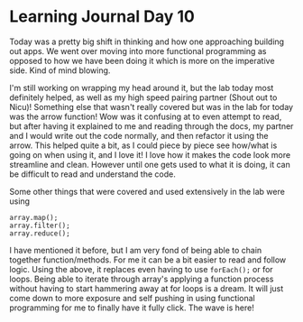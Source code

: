# Learning Journal Day 10  

Today was a pretty big shift in thinking and how one approaching building out apps.  We went over moving into more functional programming as opposed to how we have been doing it which is more on the imperative side.  Kind of mind blowing.  

I'm still working on wrapping my head around it, but the lab today most definitely helped, as well as my high speed pairing partner (Shout out to Nicu)!  Something else that wasn't really covered but was in the lab for today was the arrow function!  Wow was it confusing at to even attempt to read, but after having it explained to me and reading through the docs, my partner and I would write out the code normally, and then refactor it using the arrow.  This helped quite a bit, as I could piece by piece see how/what is going on when using it, and I love it!  I love how it makes the code look more streamline and clean.  However until one gets used to what it is doing, it can be difficult to read and understand the code.  

Some other things that were covered and used extensively in the lab were using

```
array.map();
array.filter();
array.reduce();
```

I have mentioned it before, but I am very fond of being able to chain together function/methods. For me it can be a bit easier to read and follow logic.  Using the above, it replaces even having to use `forEach();` or for loops.  Being able to iterate through array's applying a function process without having to start hammering away at for loops is a dream.  It will just come down to more exposure and self pushing in using functional programming for me to finally have it fully click.  The wave is here!
